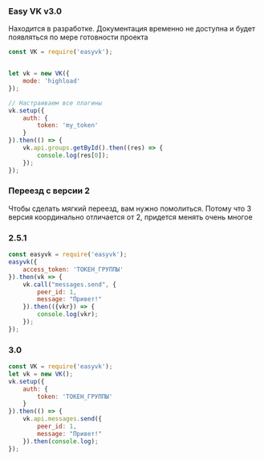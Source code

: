 ### Easy VK v3.0

Находится в разработке. Документация временно не доступна и будет появляться по мере готовности проекта

```javascript
const VK = require('easyvk');


let vk = new VK({
    mode: 'highload'
});

// Настраиваем все плагины
vk.setup({
    auth: {
        token: 'my_token'
    }
}).then(() => {
    vk.api.groups.getById().then((res) => {
        console.log(res[0]);
    });
});

```

### Переезд с версии 2

Чтобы сделать мягкий переезд, вам нужно помолиться. Потому что 3 версия координально отличается от 2, придется менять очень многое

### 2.5.1
```javascript
const easyvk = require('easyvk');
easyvk({
    access_token: 'ТОКЕН_ГРУППЫ'
}).then(vk => {
    vk.call("messages.send", {
        peer_id: 1,
        message: "Привет!"
    }).then(({vkr}) => {
        console.log(vkr);
    });
});
```

### 3.0
```javascript
const VK = require('easyvk');
let vk = new VK();
vk.setup({
    auth: {
        token: 'ТОКЕН_ГРУППЫ'
    }
}).then(() => {
    vk.api.messages.send({
        peer_id: 1,
        message: "Привет!"
    }).then(console.log);
});
```